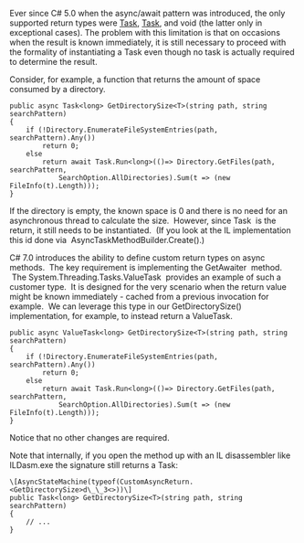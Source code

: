 

Ever since C# 5.0 when the async/await pattern was introduced, the only supported return types were [Task<TResult>](https://msdn.microsoft.com/en-us/library/dd321424(v=vs.110).aspx), [Task](https://msdn.microsoft.com/en-us/library/system.threading.tasks.task(v=vs.110).aspx), and void (the latter only in exceptional cases). The problem with this limitation is that on occasions when the result is known immediately, it is still necessary to proceed with the formality of instantiating a Task even though no task is actually required to determine the result.

Consider, for example, a function that returns the amount of space consumed by a directory.

```
public async Task<long> GetDirectorySize<T>(string path, string searchPattern)
{
    if (!Directory.EnumerateFileSystemEntries(path, searchPattern).Any())
        return 0;
    else 
        return await Task.Run<long>(()=> Directory.GetFiles(path, searchPattern, 
            SearchOption.AllDirectories).Sum(t => (new FileInfo(t).Length)));
}
```

If the directory is empty, the known space is 0 and there is no need for an asynchronous thread to calculate the size.  However, since Task<long>  is the return, it still needs to be instantiated.  (If you look at the IL implementation this id done via  AsyncTaskMethodBuilder<long>.Create().)

C# 7.0 introduces the ability to define custom return types on async methods.  The key requirement is implementing the GetAwaiter  method.  The System.Threading.Tasks.ValueTask<T>  provides an example of such a customer type.  It is designed for the very scenario when the return value might be known immediately - cached from a previous invocation for example.  We can leverage this type in our GetDirectorySize()  implementation, for example, to instead return a ValueTask<long>.

```
public async ValueTask<long> GetDirectorySize<T>(string path, string searchPattern)
{
    if (!Directory.EnumerateFileSystemEntries(path, searchPattern).Any())
        return 0;
    else 
        return await Task.Run<long>(()=> Directory.GetFiles(path, searchPattern, 
            SearchOption.AllDirectories).Sum(t => (new FileInfo(t).Length)));
}
```

Notice that no other changes are required.

Note that internally, if you open the method up with an IL disassembler like ILDasm.exe the signature still returns a Task<T>:

```
\[AsyncStateMachine(typeof(CustomAsyncReturn.<GetDirectorySize>d\_\_3<>))\]
public Task<long> GetDirectorySize<T>(string path, string searchPattern)
{
    // ...
}
```
